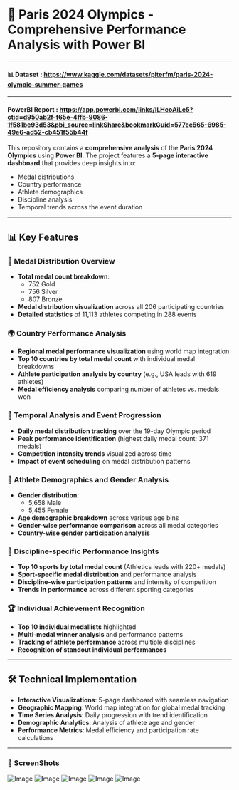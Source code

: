 # 🏅 Paris 2024 Olympics - Comprehensive Performance Analysis with Power BI

---
#### 📊 Dataset : https://www.kaggle.com/datasets/piterfm/paris-2024-olympic-summer-games

---

#### PowerBI Report : https://app.powerbi.com/links/ILHcoAiLe5?ctid=d950ab2f-f65e-4ffb-9086-1f581be93d53&pbi_source=linkShare&bookmarkGuid=577ee565-6985-49e6-ad52-cb451f55b44f


This repository contains a **comprehensive analysis** of the **Paris 2024 Olympics** using **Power BI**. The project features a **5-page interactive dashboard** that provides deep insights into:

- Medal distributions  
- Country performance  
- Athlete demographics  
- Discipline analysis  
- Temporal trends across the event duration  

---

## 📊 Key Features

### 🥇 Medal Distribution Overview

- **Total medal count breakdown**:  
  - 752 Gold  
  - 756 Silver  
  - 807 Bronze  
- **Medal distribution visualization** across all 206 participating countries  
- **Detailed statistics** of 11,113 athletes competing in 288 events  

### 🌍 Country Performance Analysis

- **Regional medal performance visualization** using world map integration  
- **Top 10 countries by total medal count** with individual medal breakdowns  
- **Athlete participation analysis by country** (e.g., USA leads with 619 athletes)  
- **Medal efficiency analysis** comparing number of athletes vs. medals won  

### 📅 Temporal Analysis and Event Progression

- **Daily medal distribution tracking** over the 19-day Olympic period  
- **Peak performance identification** (highest daily medal count: 371 medals)  
- **Competition intensity trends** visualized across time  
- **Impact of event scheduling** on medal distribution patterns  

### 🧍 Athlete Demographics and Gender Analysis

- **Gender distribution**:  
  - 5,658 Male  
  - 5,455 Female  
- **Age demographic breakdown** across various age bins  
- **Gender-wise performance comparison** across all medal categories  
- **Country-wise gender participation analysis**  

### 🏃 Discipline-specific Performance Insights

- **Top 10 sports by total medal count** (Athletics leads with 220+ medals)  
- **Sport-specific medal distribution** and performance analysis  
- **Discipline-wise participation patterns** and intensity of competition  
- **Trends in performance** across different sporting categories  

### 🏆 Individual Achievement Recognition

- **Top 10 individual medallists** highlighted  
- **Multi-medal winner analysis** and performance patterns  
- **Tracking of athlete performance** across multiple disciplines  
- **Recognition of standout individual performances**  

---

## 🛠 Technical Implementation

- **Interactive Visualizations**: 5-page dashboard with seamless navigation  
- **Geographic Mapping**: World map integration for global medal tracking  
- **Time Series Analysis**: Daily progression with trend identification  
- **Demographic Analytics**: Analysis of athlete age and gender  
- **Performance Metrics**: Medal efficiency and participation rate calculations  

---
### 📅 ScreenShots

![Image](https://github.com/user-attachments/assets/d1e3425d-9615-45c1-b848-afd46f7c6361)
![Image](https://github.com/user-attachments/assets/d4f7a5e2-4fba-4146-bb67-dec21834e7b4)
![Image](https://github.com/user-attachments/assets/a91325da-6e69-4529-a6d7-0fb1c3bbf7a2)
![Image](https://github.com/user-attachments/assets/11595a54-4203-4f9c-96c8-55ee66f5fef7)
![Image](https://github.com/user-attachments/assets/8ae3b296-b979-48f3-8f97-7af7aaec8035)


